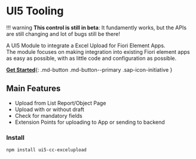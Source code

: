 # UI5 Tooling

!!! warning 
        **This control is still in beta**: It fundamently works, but the APIs are still changing and lot of bugs still be there!


A UI5 Module to integrate a Excel Upload for Fiori Element Apps.  
The module focuses on making integration into existing Fiori element apps as easy as possible, with as little code and configuration as possible.

[**Get Started**](./pages/GettingStarted.md){: .md-button .md-button--primary .sap-icon-initiative }

## Main Features

 - Upload from List Report/Object Page
 - Upload with or without draft
 - Check for mandatory fields
 - Extension Points for uploading to App or sending to backend


### Install

```sh
npm install ui5-cc-excelupload
```
